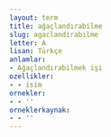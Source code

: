 ```yaml
---
layout: term
title: ağaçlandırabilme
slug: agaclandirabilme
letter: A
lisan: Türkçe
anlamlar:
- Ağaçlandırabilmek işi
ozellikler:
- - isim
ornekler:
- - ''
orneklerkaynak:
- - ''
---
```

